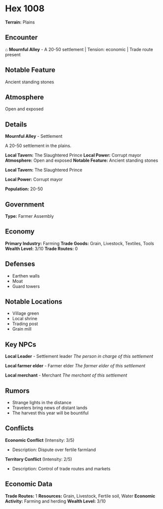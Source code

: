 # Hex 1008

**Terrain:** Plains

## Encounter
⌂ **Mournful Alley** - A 20-50 settlement | Tension: economic | Trade route present

## Notable Feature
Ancient standing stones

## Atmosphere
Open and exposed

## Details
**Mournful Alley** - Settlement

A 20-50 settlement in the plains.

**Local Tavern:** The Slaughtered Prince
**Local Power:** Corrupt mayor
**Atmosphere:** Open and exposed
**Notable Feature:** Ancient standing stones

**Local Tavern:** The Slaughtered Prince

**Local Power:** Corrupt mayor

**Population:** 20-50

## Government
**Type:** Farmer Assembly

## Economy
**Primary Industry:** Farming
**Trade Goods:** Grain, Livestock, Textiles, Tools
**Wealth Level:** 3/10
**Trade Routes:** 0

## Defenses
- Earthen walls
- Moat
- Guard towers

## Notable Locations
- Village green
- Local shrine
- Trading post
- Grain mill

## Key NPCs
**Local Leader** - Settlement leader
*The person in charge of this settlement*

**Local farmer elder** - Farmer elder
*The farmer elder of this settlement*

**Local merchant** - Merchant
*The merchant of this settlement*

## Rumors
- Strange lights in the distance
- Travelers bring news of distant lands
- The harvest this year will be bountiful

## Conflicts
**Economic Conflict** (Intensity: 3/5)
- Description: Dispute over fertile farmland

**Territory Conflict** (Intensity: 2/5)
- Description: Control of trade routes and markets

## Economic Data
**Trade Routes:** 1
**Resources:** Grain, Livestock, Fertile soil, Water
**Economic Activity:** Farming and herding
**Wealth Level:** 3/10
